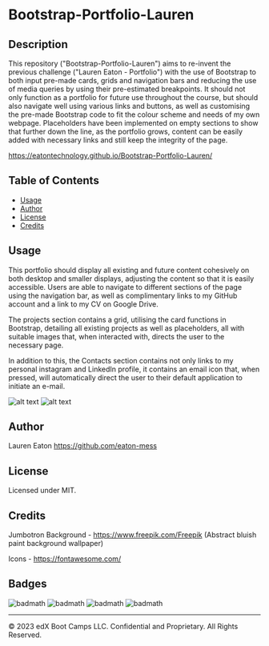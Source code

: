 # Bootstrap-Portfolio-Lauren

## Description 

This repository ("Bootstrap-Portfolio-Lauren") aims to re-invent the previous challenge ("Lauren Eaton - Portfolio") with the use of Bootstrap to both input pre-made cards, grids and navigation bars and reducing the use of media queries by using their pre-estimated breakpoints. It should not only function as a portfolio for future use throughout the course, but should also navigate well using various links and buttons, as well as customising the pre-made Bootstrap code to fit the colour scheme and needs of my own webpage. Placeholders have been implemented on empty sections to show that further down the line, as the portfolio grows, content can be easily added with necessary links and still keep the integrity of the page. 

https://eatontechnology.github.io/Bootstrap-Portfolio-Lauren/

## Table of Contents 

* [Usage](#usage)
* [Author](#author)
* [License](#license)
* [Credits](#credits)

## Usage 

This portfolio should display all existing and future content cohesively on both desktop and smaller displays, adjusting the content so that it is easily accessible. Users are able to navigate to different sections of the page using the navigation bar, as well as complimentary links to my GitHub account and a link to my CV on Google Drive.

The projects section contains a grid, utilising the card functions in Bootstrap, detailing all existing projects as well as placeholders, all with suitable images that, when interacted with, directs the user to the necessary page.

In addition to this, the Contacts section contains not only links to my personal instagram and LinkedIn profile, it contains an email icon that, when pressed, will automatically direct the user to their default application to initiate an e-mail.

![alt text](https://github.com/eatontechnology/Bootstrap-Portfolio-Lauren/blob/main/images/Screenshot%201.jpg)
![alt text](https://github.com/eatontechnology/Bootstrap-Portfolio-Lauren/blob/main/images/Screenshot%202.jpg)

## Author

Lauren Eaton
https://github.com/eaton-mess

## License

Licensed under MIT.

## Credits

Jumbotron Background - https://www.freepik.com/Freepik (Abstract bluish paint background wallpaper)

Icons - https://fontawesome.com/

## Badges

![badmath](https://img.shields.io/badge/HTML%20-%20blue)
![badmath](https://img.shields.io/badge/CSS%20-%20purple)
![badmath](https://img.shields.io/badge/MIT%20-%20License%20-%20green)
![badmath](https://img.shields.io/badge/bootstrap-purple)



---

© 2023 edX Boot Camps LLC. Confidential and Proprietary. All Rights Reserved.
